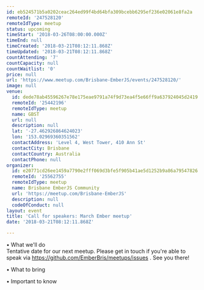 ```yaml
---
id: eb524571b5a0202ceac264ed99f4bd64bfa309bcebb6295ef236e02061e8fa2a
remoteId: '247528120'
remoteIdType: meetup
status: upcoming
timeStart: '2018-03-26T08:00:00.000Z'
timeEnd: null
timeCreated: '2018-03-21T08:12:11.868Z'
timeUpdated: '2018-03-21T08:12:11.868Z'
countAttending: '7'
countCapacity: null
countWaitlist: '0'
price: null
url: 'https://www.meetup.com/Brisbane-EmberJS/events/247528120/'
image: null
venue:
  id: dede78ab45596267e78e175eae9791a74f9d73ea4f5e66ff9a637924045d2419
  remoteId: '25442196'
  remoteIdType: meetup
  name: GBST
  url: null
  description: null
  lat: '-27.462926864624023'
  lon: '153.02969360351562'
  contactAddress: 'Level 4, West Tower, 410 Ann St'
  contactCity: Brisbane
  contactCountry: Australia
  contactPhone: null
organizer:
  id: e20771cd26ee1459a7790e2fff069d3bfe5f905b41ae5d1252b9a86a79547826
  remoteId: '25562755'
  remoteIdType: meetup
  name: Brisbane EmberJS Community
  url: 'https://meetup.com/Brisbane-EmberJS'
  description: null
  codeOfConduct: null
layout: event
title: 'Call for speakers: March Ember meetup'
date: '2018-03-21T08:12:11.868Z'

---
```

<p>• What we'll do<br/>Tentative date for our next meetup. Please get in touch if you're able to speak via <a href="https://github.com/EmberBris/meetups/issues" class="linkified">https://github.com/EmberBris/meetups/issues</a> . See you there!</p> <p>• What to bring</p> <p>• Important to know</p>

